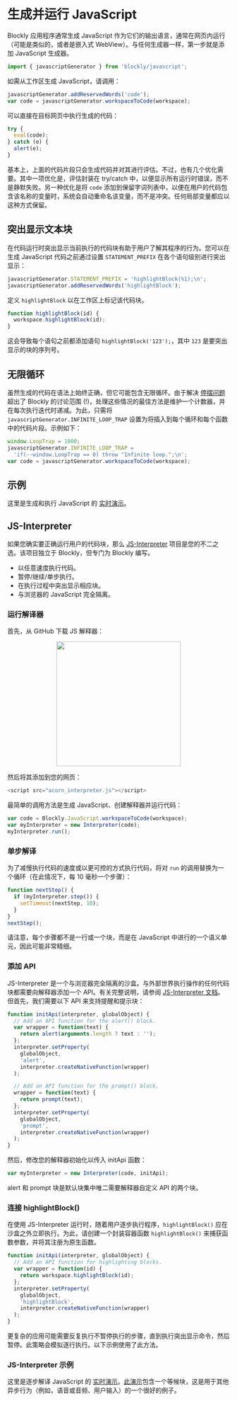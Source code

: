 # 生成并运行 JavaScript

Blockly 应用程序通常生成 JavaScript 作为它们的输出语言，通常在网页内运行（可能是类似的，或者是嵌入式 WebView）。与任何生成器一样，第一步就是添加 JavaScript 生成器。

```javascript
import { javascriptGenerator } from 'blockly/javascript';
```

如需从工作区生成 JavaScript，请调用：

```javascript
javascriptGenerator.addReservedWords('code');
var code = javascriptGenerator.workspaceToCode(workspace);
```

可以直接在目标网页中执行生成的代码：

```javascript
try {
  eval(code);
} catch (e) {
  alert(e);
}
```

基本上，上面的代码片段只会生成代码并对其进行评估。不过，也有几个优化需要。其中一项优化是，评估封装在 try/catch 中，以便显示所有运行时错误，而不是静默失败。另一种优化是将 `code` 添加到保留字词列表中，以便在用户的代码包含该名称的变量时，系统会自动重命名该变量，而不是冲突。任何局部变量都应以这种方式保留。

## 突出显示文本块

在代码运行时突出显示当前执行的代码块有助于用户了解其程序的行为。您可以在生成 JavaScript 代码之前通过设置 `STATEMENT_PREFIX` 在各个语句级别进行突出显示：

```javascript
javascriptGenerator.STATEMENT_PREFIX = 'highlightBlock(%1);\n';
javascriptGenerator.addReservedWords('highlightBlock');
```

定义 `highlightBlock` 以在工作区上标记该代码块。

```javascript
function highlightBlock(id) {
  workspace.highlightBlock(id);
}
```

这会导致每个语句之前都添加语句 `highlightBlock('123');`，其中 `123` 是要突出显示的块的序列号。

## 无限循环

虽然生成的代码在语法上始终正确，但它可能包含无限循环。由于解决 [停摆问题](https://en.wikipedia.org/wiki/Halting_problem) 超出了 Blockly 的讨论范围 (!)，处理这些情况的最佳方法是维护一个计数器，并在每次执行迭代时递减。为此，只需将 `javascriptGenerator.INFINITE_LOOP_TRAP` 设置为将插入到每个循环和每个函数中的代码片段。示例如下：

```javascript
window.LoopTrap = 1000;
javascriptGenerator.INFINITE_LOOP_TRAP =
  'if(--window.LoopTrap == 0) throw "Infinite loop.";\n';
var code = javascriptGenerator.workspaceToCode(workspace);
```

## 示例

这里是生成和执行 JavaScript 的 [实时演示](https://google.github.io/blockly-samples/examples/generator-demo/)。

## JS-Interpreter

如果您确实要正确运行用户的代码块，那么 [JS-Interpreter](https://github.com/NeilFraser/JS-Interpreter) 项目是您的不二之选。该项目独立于 Blockly，但专门为 Blockly 编写。

- 以任意速度执行代码。
- 暂停/继续/单步执行。
- 在执行过程中突出显示相应块。
- 与浏览器的 JavaScript 完全隔离。

### 运行解译器

首先，从 GitHub 下载 JS 解释器：

<img src="./download.png" usemap="#download-links" style="display:block;margin:0 auto;width:282px">
<map name="download-links">
  <area shape="rect" coords="0,0,96,52" href="https://github.com/NeilFraser/JS-Interpreter/zipball/master" alt="Download ZIP File">
  <area shape="rect" coords="96,0,186,52" href="https://github.com/NeilFraser/JS-Interpreter/tarball/master" alt="Download TAR Ball">
  <area shape="rect" coords="186,0,282,52" href="https://github.com/NeilFraser/JS-Interpreter" alt="View On GitHub">
</map>

然后将其添加到您的网页：

```javascript
<script src="acorn_interpreter.js"></script>
```

最简单的调用方法是生成 JavaScript、创建解释器并运行代码：

```javascript
var code = Blockly.JavaScript.workspaceToCode(workspace);
var myInterpreter = new Interpreter(code);
myInterpreter.run();
```

### 单步解译

为了减慢执行代码的速度或以更可控的方式执行代码，将对 `run` 的调用替换为一个循环（在此情况下，每 10 毫秒一个步骤）：

```javascript
function nextStep() {
  if (myInterpreter.step()) {
    setTimeout(nextStep, 10);
  }
}
nextStep();
```

请注意，每个步骤都不是一行或一个块，而是在 JavaScript 中进行的一个语义单元，因此可能非常精细。

### 添加 API

JS-Interpreter 是一个与浏览器完全隔离的沙盒。与外部世界执行操作的任何代码块都需要向解释器添加一个 API。有关完整说明，请参阅 [JS-Interpreter 文档](https://neil.fraser.name/software/JS-Interpreter/docs.html)。但首先，我们需要以下 API 来支持提醒和提示块：

```javascript
function initApi(interpreter, globalObject) {
  // Add an API function for the alert() block.
  var wrapper = function(text) {
    return alert(arguments.length ? text : '');
  };
  interpreter.setProperty(
    globalObject,
    'alert',
    interpreter.createNativeFunction(wrapper)
  );

  // Add an API function for the prompt() block.
  wrapper = function(text) {
    return prompt(text);
  };
  interpreter.setProperty(
    globalObject,
    'prompt',
    interpreter.createNativeFunction(wrapper)
  );
}
```

然后，修改您的解释器初始化以传入 initApi 函数：

```javascript
var myInterpreter = new Interpreter(code, initApi);
```

alert 和 prompt 块是默认块集中唯二需要解释器自定义 API 的两个块。

### 连接 highlightBlock()

在使用 JS-Interpreter 运行时，随着用户逐步执行程序，`highlightBlock()` 应在沙盒之外立即执行。为此，请创建一个封装容器函数 `highlightBlock()` 来捕获函数参数，并将其注册为原生函数。

```javascript
function initApi(interpreter, globalObject) {
  // Add an API function for highlighting blocks.
  var wrapper = function(id) {
    return workspace.highlightBlock(id);
  };
  interpreter.setProperty(
    globalObject,
    'highlightBlock',
    interpreter.createNativeFunction(wrapper)
  );
}
```

更复杂的应用可能需要反复执行不暂停执行的步骤，直到执行突出显示命令，然后暂停。此策略会模拟逐行执行。以下示例使用了此方法。

### JS-Interpreter 示例

这里是逐步解译 JavaScript 的 [实时演示](https://google.github.io/blockly-samples/examples/interpreter-demo/step-execution.html)。[此演示](https://google.github.io/blockly-samples/examples/interpreter-demo/async-execution.html)包含一个等候块，这是用于其他异步行为（例如，语音或音频、用户输入）的一个很好的例子。